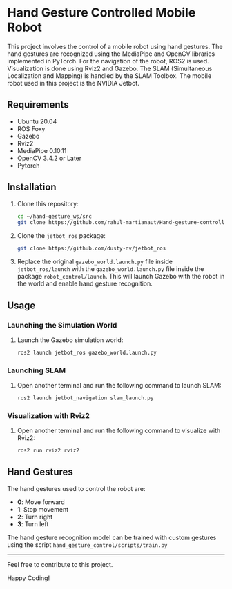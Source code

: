 # Hand Gesture Controlled Mobile Robot

This project involves the control of a mobile robot using hand gestures. The hand gestures are recognized using the MediaPipe and OpenCV libraries implemented in PyTorch. For the navigation of the robot, ROS2 is used. Visualization is done using Rviz2 and Gazebo. The SLAM (Simultaneous Localization and Mapping) is handled by the SLAM Toolbox. The mobile robot used in this project is the NVIDIA Jetbot.

## Requirements
- Ubuntu 20.04
- ROS Foxy
- Gazebo
- Rviz2
- MediaPipe 0.10.11
- OpenCV 3.4.2 or Later
- Pytorch

## Installation

1. Clone this repository:
    ```bash
    cd ~/hand-gesture_ws/src
    git clone https://github.com/rahul-martianaut/Hand-gesture-controlled-mobile-robot.git
    ```

2. Clone the `jetbot_ros` package:
    ```bash
    git clone https://github.com/dusty-nv/jetbot_ros
    ```

3. Replace the original `gazebo_world.launch.py` file inside `jetbot_ros/launch` with the `gazebo_world.launch.py` file inside the package `robot_control/launch`. This will launch Gazebo with the robot in the world and enable hand gesture recognition.

## Usage

### Launching the Simulation World

1. Launch the Gazebo simulation world:
    ```bash
    ros2 launch jetbot_ros gazebo_world.launch.py
    ```

### Launching SLAM

1. Open another terminal and run the following command to launch SLAM:
    ```bash
    ros2 launch jetbot_navigation slam_launch.py
    ```

### Visualization with Rviz2

1. Open another terminal and run the following command to visualize with Rviz2:
    ```bash
    ros2 run rviz2 rviz2
    ```

## Hand Gestures

The hand gestures used to control the robot are:
- **0**: Move forward
- **1**: Stop movement
- **2**: Turn right
- **3**: Turn left

The hand gesture recognition model can be trained with custom gestures using the script `hand_gesture_control/scripts/train.py`

---

Feel free to contribute to this project.

Happy Coding!
